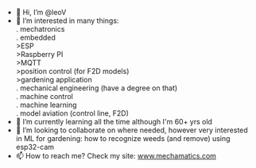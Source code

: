 - 👋 Hi, I’m @leoV
- 👀 I’m interested in many things:  
    . mechatronics  
    . embedded  
        >ESP  
        >Raspberry PI  
        >MQTT  
        >position control (for F2D models)  
        >gardening application  
    . mechanical engineering (have a degree on that)  
    . machine control  
    . machine learning  
    . model aviation (control line, F2D)  
- 🌱 I’m currently learning all the time although I'm 60+ yrs old
- 💞️ I’m looking to collaborate on where needed, however very interested in ML for gardening: how to recognize weeds (and remove) using esp32-cam
- 📫 How to reach me? Check my site: www.mechamatics.com

<!---
leoV/leoV is a ✨ special ✨ repository because its `README.md` (this file) appears on your GitHub profile.
You can click the Preview link to take a look at your changes.
--->
